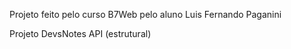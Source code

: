 Projeto feito pelo curso B7Web pelo aluno Luis Fernando Paganini

Projeto DevsNotes API (estrutural)